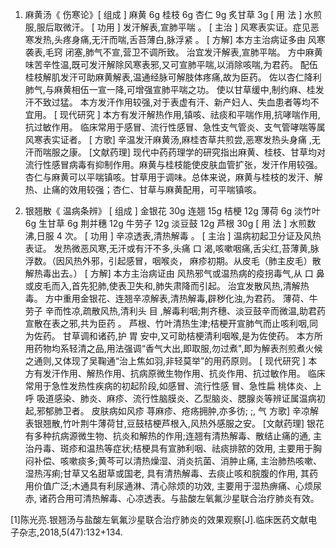 1. 麻黄汤《 伤寒论》[ 组成 ] 麻黄 6g 桂枝 6g 杏仁 9g 炙甘草 3g [ 用 法 ] 水煎服,服后取微汗。
[ 功用 ] 发汗解表,宣肺平喘 。
[ 主治 ] 风寒表实证。症见恶寒发热,头疼身痛,无汗而喘,舌苔薄白,脉浮紧 。
[ 方解] 本方主治病证多由 风寒袭表,毛窍 闭塞,肺气不宣,营卫不调所致。 治宜发汗解表,宣肺平喘。 方中麻黄味苦辛性温,既可发汗解除风寒表邪,又可宣肺平喘,以消除咳喘,为君药。 配伍桂枝解肌发汗可助麻黄解表,温通经脉可解肢体疼痛,故为臣药。 佐以杏仁降利肺气,与麻黄相伍一宣一降,可增强宣肺平喘之功。 使以甘草缓中,制约麻、桂发汗不致过猛。
本方发汗作用较强,对于表虚有汗、新产妇人、失血患者等均不宜用。
[ 现代研究 ] 本方有发汗解热作用,镇咳、祛痰和平喘作用,抗哮喘作用,抗过敏作用。 临床常用于感冒、流行性感冒、急性支气管炎、支气管哮喘等属风寒表实证者。
[ 方歌] 辛温发汗麻黄汤,麻桂杏草共煎尝,恶寒发热头身痛 ,无汗而喘服之康。
[文献药理] 现代中药药理学的研究指出麻黄、桂枝、甘草均对流行性感冒病毒有抑制作用。麻黄与桂枝能使皮肤血管扩张，发汗作用较强。杏仁与麻黄可以平喘镇咳。甘草用于调味。总体来说，麻黄与桂枝的发汗、解热、止痛的效用较强；杏仁、甘草与麻黄配用，可平喘镇咳。

2. 银翘散《 温病条辨》
[ 组成 ] 金银花 30g 连翘 15g 桔梗 12g 薄荷 6g 淡竹叶 6g 生甘草 6g 荆并穗 12g 牛劳子 12g 淡豆鼓 12g 芦根 30g
[ 用 法 ] 水煎数沸,日服 4 次。
[ 功用 ] 辛凉透表,清热解毒 。
[ 主治 ] 温病初起卫分证及风热表证。 发热微恶风寒,无汗或有汗不多,头痛 口 渴,咳嗽咽痛,舌尖红,苔薄黄,脉浮数。（因风热外邪，引起感冒，咽喉炎， 麻疹初期。从皮毛（肺主皮毛）散解热毒出去。）
[ 方解] 本方主治病证由 风热邪气或温热病的疫拐毒气,从 口 鼻或皮毛而入,首先犯肺,使表卫失和,肺失肃降而引起。 治宜发散风热,清解热毒。 方中重用金银花、连翘辛凉解表,清热解毒,辟秽化浊,为君药。 薄荷、牛劳子 辛而性凉,疏散风热,清利头 目 ,解毒利咽;荆齐穗、淡豆鼓辛而微温,助君药宣散在表之邪,共为臣药 。 芦根、竹叶清热生津;桔梗开宣肺气而止咳利咽,同为佐药。 甘草调和诸药,护 胃 安中,又可助桔梗清利咽喉,是为佐使药。
本方所用药物均系轻清之品,用法强调“香气大出,即取服,勿过煮",即为解表剂煎煮火候之通则,又体现了吴鞠通“治上焦如羽,非轻莫举”的用药原则。
[ 现代研究 ] 本方有发汗作用、解热作用、抗病原微生物作用、抗炎作用、抗过敏作用。 临床常用于急性发热性疾病的初起阶段,如感冒、流行性感 冒、急性扁 桃体炎、上呼 吸道感染、肺炎、麻疹、流行性脑膜炎、乙型脑炎、腮腺炎等辨证属温病初起,邪郁肺卫者。 皮肤病如风疹 荨麻疹、疮疡拥肿,亦多彷; ;, 气 方歌] 辛凉解表银翘散,竹叶荆牛薄荷甘,豆鼓桔梗芦根入,风热外感服之安。
[文献药理] 银花有多种抗病源微生物、抗炎和解热的作用;连翘有清热解毒、散结止痛的通, 主治丹毒、斑疹和温热等症状;桔梗具有宣肺利咽、祛痰排脓的效用, 主要用于胸闷补偿、咳嗽痰多;黄芩可以清热燥湿、消炎抗菌、消肿止痛, 主治肺热咳嗽、湿热泻痢;甘草又名甜草或国老, 具有清热解毒、去痰止咳和脘腹的作用, 其药用价值广泛;木通具有利尿通淋、清心除烦的功效, 主要用于湿热痹痛、心烦尿赤, 诸药合用可清热解毒、心凉透表。与盐酸左氧氟沙星联合治疗肺炎有效。

[1]陈光亮.银翘汤与盐酸左氧氟沙星联合治疗肺炎的效果观察[J].临床医药文献电子杂志,2018,5(47):132+134.
